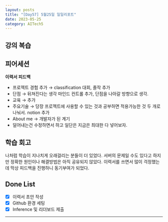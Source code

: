 ```yaml
---
layout: posts
title: "[Day57] 5월25일 일일리포트"
date: 2023-05-25
category: AITech5
---
```


## 강의 복습

## 피어세션

**이력서 피드백**

- 프로젝트 경험 추가 → classification 대회, 졸작 추가
- 단점 → 뒤쳐진다는 생각 마인드 컨트롤 추가, 단점을 나아갈 방향으로 생각.
- 교육 → 추가
- 주요기술 → 당장 프로젝트에 사용할 수 있는 것과 공부하면 적용가능한 것 두 개로 나눠서. notion 추가
- About me → 개발자가 된 계기
- 덜어내는건 수정하면서 하고 일단은 지금은 최대한 다 넣어보자.

## 학습 회고

나처럼 학습이 지나치게 오래걸리는 분들이 더 있었다. 서버의 문제일 수도 있다고 하지만 정확한 원인이나 해결방법은 아직 공유되지 않았다. 이력서를 쓰면서 많이 걱정했는데 막상 피드백을 진행하니 동기부여가 되었다. 

## Done List

- [x]  이력서 초안 작성
- [x]  Github 환경 세팅
- [x]  Inference 및 리더보드 제출
    
---

